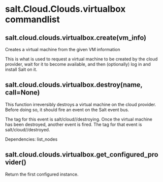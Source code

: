 # salt.Cloud.Clouds.virtualbox commandlist


## salt.cloud.clouds.virtualbox.create(vm_info)
Creates a virtual machine from the given VM information

This is what is used to request a virtual machine to be created by the cloud provider, wait for it to become available, and then (optionally) log in and install Salt on it.


## salt.cloud.clouds.virtualbox.destroy(name, call=None)
This function irreversibly destroys a virtual machine on the cloud provider. Before doing so, it should fire an event on the Salt event bus.

The tag for this event is salt/cloud/<vm name>/destroying. Once the virtual machine has been destroyed, another event is fired. The tag for that event is salt/cloud/<vm name>/destroyed.

Dependencies:
list_nodes

## salt.cloud.clouds.virtualbox.get_configured_provider()
Return the first configured instance.
